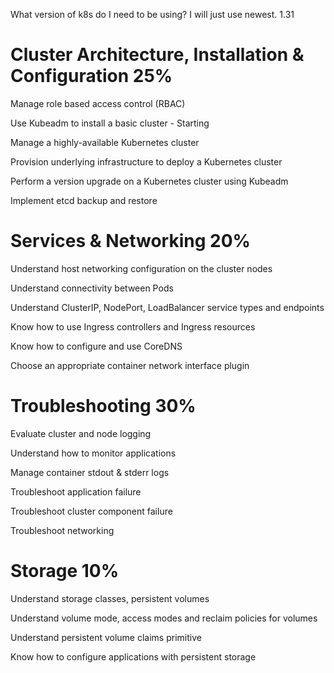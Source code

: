 What version of k8s do I need to be using? I will just use newest. 1.31


# Cluster Architecture, Installation & Configuration 25%
Manage role based access control (RBAC)

Use Kubeadm to install a basic cluster - Starting

Manage a highly-available Kubernetes cluster

Provision underlying infrastructure to deploy a Kubernetes cluster

Perform a version upgrade on a Kubernetes cluster using Kubeadm

Implement etcd backup and restore

# Services & Networking 20%
Understand host networking configuration on the cluster nodes

Understand connectivity between Pods

Understand ClusterIP, NodePort, LoadBalancer service types and endpoints

Know how to use Ingress controllers and Ingress resources

Know how to configure and use CoreDNS

Choose an appropriate container network interface plugin

# Troubleshooting 30%
Evaluate cluster and node logging

Understand how to monitor applications

Manage container stdout & stderr logs

Troubleshoot application failure

Troubleshoot cluster component failure

Troubleshoot networking

# Storage 10%
Understand storage classes, persistent volumes

Understand volume mode, access modes and reclaim policies for volumes

Understand persistent volume claims primitive

Know how to configure applications with persistent storage

